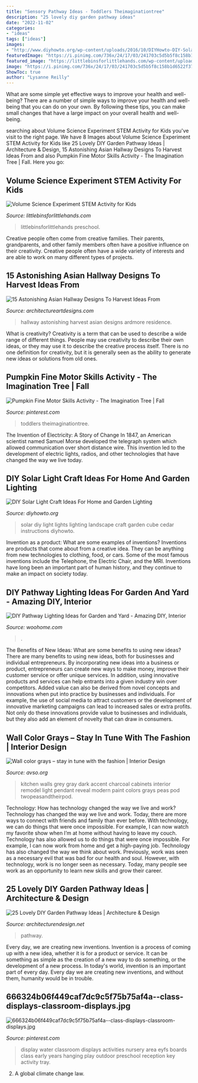 ```yaml
---
title: "Sensory Pathway Ideas - Toddlers Theimaginationtree"
description: "25 lovely diy garden pathway ideas"
date: "2022-11-02"
categories:
- "ideas"
tags: ["ideas"]
images:
- "http://www.diyhowto.org/wp-content/uploads/2016/10/DIYHowto-DIY-Solar-Light-Lighting-Ideas-Picture-Instructions-09.jpg"
featuredImage: "https://i.pinimg.com/736x/24/17/03/241703c5d5b5f8c158b1d6522f37d839.jpg"
featured_image: "https://littlebinsforlittlehands.com/wp-content/uploads/2015/01/Exploring-Volume-Science-Activity-Math-Play-STEM-for-Kids.jpg"
image: "https://i.pinimg.com/736x/24/17/03/241703c5d5b5f8c158b1d6522f37d839.jpg"
ShowToc: true
author: "Lysanne Reilly"
---
```



What are some simple yet effective ways to improve your health and well-being?
There are a number of simple ways to improve your health and well-being that you can do on your own. By following these tips, you can make small changes that have a large impact on your overall health and well-being.

	

		
searching about Volume Science Experiment STEM Activity for Kids you've visit to the right page. We have 8 Images about Volume Science Experiment STEM Activity for Kids like 25 Lovely DIY Garden Pathway Ideas | Architecture &amp; Design, 15 Astonishing Asian Hallway Designs To Harvest Ideas From and also Pumpkin Fine Motor Skills Activity - The Imagination Tree | Fall. Here you go:
		
    
## Volume Science Experiment STEM Activity For Kids

<img loading=lazy src="https://littlebinsforlittlehands.com/wp-content/uploads/2015/01/Exploring-Volume-Science-Activity-Math-Play-STEM-for-Kids.jpg" onerror="this.onerror=null;this.src='https://tse4.mm.bing.net/th?id=OIP.7X_FJ3550yUaEZLXe_pihQHaMt&amp;pid=15.1';" alt="Volume Science Experiment STEM Activity for Kids">

_Source: littlebinsforlittlehands.com_

>littlebinsforlittlehands preschool. 

	

Creative people often come from creative families. Their parents, grandparents, and other family members often have a positive influence on their creativity. Creative people often have a wide variety of interests and are able to work on many different types of projects.

    
## 15 Astonishing Asian Hallway Designs To Harvest Ideas From

<img loading=lazy src="https://www.architectureartdesigns.com/wp-content/uploads/2017/11/15-Astonishing-Asian-Hallway-Designs-To-Harvest-Ideas-From-14.jpg" onerror="this.onerror=null;this.src='https://tse1.mm.bing.net/th?id=OIP.bQOhADlnR9hI4Jb7yeYqXQHaKW&amp;pid=15.1';" alt="15 Astonishing Asian Hallway Designs To Harvest Ideas From">

_Source: architectureartdesigns.com_

>hallway astonishing harvest asian designs ardmore residence. 

	

What is creativity?
Creativity is a term that can be used to describe a wide range of different things. People may use creativity to describe their own ideas, or they may use it to describe the creative process itself. There is no one definition for creativity, but it is generally seen as the ability to generate new ideas or solutions from old ones.

    
## Pumpkin Fine Motor Skills Activity - The Imagination Tree | Fall

<img loading=lazy src="https://i.pinimg.com/736x/d3/81/10/d38110c83dae6aae36f597853dc96772.jpg" onerror="this.onerror=null;this.src='https://tse3.mm.bing.net/th?id=OIP.yiH6gnp79vh6aGv-oepV7gHaLG&amp;pid=15.1';" alt="Pumpkin Fine Motor Skills Activity - The Imagination Tree | Fall">

_Source: pinterest.com_

>toddlers theimaginationtree. 

	

The Invention of Electricity: A Story of Change
In 1847, an American scientist named Samuel Morse developed the telegraph system which allowed communication over short distance wire. This invention led to the development of electric lights, radios, and other technologies that have changed the way we live today.

    
## DIY Solar Light Craft Ideas For Home And Garden Lighting

<img loading=lazy src="http://www.diyhowto.org/wp-content/uploads/2016/10/DIYHowto-DIY-Solar-Light-Lighting-Ideas-Picture-Instructions-09.jpg" onerror="this.onerror=null;this.src='https://tse1.mm.bing.net/th?id=OIP.zezNyAPloI1GGZUe2MHPsgHaLH&amp;pid=15.1';" alt="DIY Solar Light Craft Ideas For Home and Garden Lighting">

_Source: diyhowto.org_

>solar diy light lights lighting landscape craft garden cube cedar instructions diyhowto. 

	

Invention as a product: What are some examples of inventions?
Inventions are products that come about from a creative idea. They can be anything from new technologies to clothing, food, or cars. Some of the most famous inventions include the Telephone, the Electric Chair, and the MRI. Inventions have long been an important part of human history, and they continue to make an impact on society today.

    
## DIY Pathway Lighting Ideas For Garden And Yard - Amazing DIY, Interior

<img loading=lazy src="https://www.woohome.com/wp-content/uploads/2017/06/lighting-ideas-for-pathway-14.jpg" onerror="this.onerror=null;this.src='https://tse3.mm.bing.net/th?id=OIP.r7a3ifWfcvWCXl_lqE-VMwHaL1&amp;pid=15.1';" alt="DIY Pathway Lighting Ideas for Garden and Yard - Amazing DIY, Interior">

_Source: woohome.com_

>. 

	

The Benefits of New Ideas: What are some benefits to using new ideas?
There are many benefits to using new ideas, both for businesses and individual entrepreneurs. By incorporating new ideas into a business or product, entrepreneurs can create new ways to make money, improve their customer service or offer unique services. In addition, using innovative products and services can help entrants into a given industry win over competitors.
Added value can also be derived from novel concepts and innovations when put into practice by businesses and individuals. For example, the use of social media to attract customers or the development of innovative marketing campaigns can lead to increased sales or extra profits. Not only do these innovations provide value to businesses and individuals, but they also add an element of novelty that can draw in consumers.

    
## Wall Color Grays – Stay In Tune With The Fashion | Interior Design

<img loading=lazy src="https://www.avso.org/wp-content/uploads/2014/11/wall-color-grays-stay-in-tune-with-the-fashion-1415710023.jpg" onerror="this.onerror=null;this.src='https://tse4.mm.bing.net/th?id=OIP.s3WmK3QVGyzEK6QHEyzeZgHaLH&amp;pid=15.1';" alt="Wall color grays – stay in tune with the fashion | Interior Design">

_Source: avso.org_

>kitchen walls grey gray dark accent charcoal cabinets interior remodel light pendant reveal modern paint colors grays peas pod twopeasandtheirpod. 

	

Technology: How has technology changed the way we live and work?
Technology has changed the way we live and work. Today, there are more ways to connect with friends and family than ever before. With technology, we can do things that were once impossible. For example, I can now watch my favorite show when I’m at home without having to leave my couch. Technology has also allowed us to do things that were once impossible. For example, I can now work from home and get a high-paying job. Technology has also changed the way we think about work. Previously, work was seen as a necessary evil that was bad for our health and soul. However, with technology, work is no longer seen as necessary. Today, many people see work as an opportunity to learn new skills and grow their career.

    
## 25 Lovely DIY Garden Pathway Ideas | Architecture &amp; Design

<img loading=lazy src="https://cdn.architecturendesign.net/wp-content/uploads/2014/08/25-Lovely-DIY-Garden-Pathway-Ideas-23.jpg" onerror="this.onerror=null;this.src='https://tse3.mm.bing.net/th?id=OIP.LaKcE6-gfF3LsD3Rf-8g2AHaLI&amp;pid=15.1';" alt="25 Lovely DIY Garden Pathway Ideas | Architecture &amp; Design">

_Source: architecturendesign.net_

>pathway. 

	

Every day, we are creating new inventions.
Invention is a process of coming up with a new idea, whether it is for a product or service. It can be something as simple as the creation of a new way to do something, or the development of a new process. In today's world, invention is an important part of every day. Every day we are creating new inventions, and without them, humanity would be in trouble.

    
## 666324b06f449caf7dc9c5f75b75af4a--class-displays-classroom-displays.jpg

<img loading=lazy src="https://i.pinimg.com/736x/24/17/03/241703c5d5b5f8c158b1d6522f37d839.jpg" onerror="this.onerror=null;this.src='https://tse2.mm.bing.net/th?id=OIP.uYHYiUp05c-TqsUC7_9s9wHaKG&amp;pid=15.1';" alt="666324b06f449caf7dc9c5f75b75af4a--class-displays-classroom-displays.jpg">

_Source: pinterest.com_

>display water classroom displays activities nursery area eyfs boards class early years hanging play outdoor preschool reception key activity tray. 

	

2. A global climate change law.

